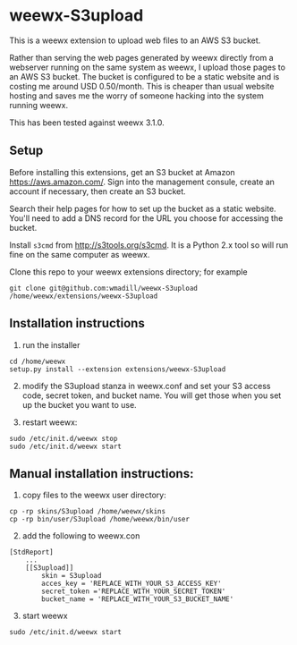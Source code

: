 # weewx-S3upload
This is a weewx extension to upload web files to an AWS S3 bucket.

Rather than serving the web pages generated by weewx directly from a 
webserver running on the same system as weewx, I upload those pages 
to an AWS S3 bucket. The bucket is configured to be a static website
and is costing me around USD 0.50/month. This is cheaper than usual 
website hosting and saves me the worry of someone hacking into the
system running weewx.

This has been tested against weewx 3.1.0.

## Setup

Before installing this extensions, get an S3 bucket at Amazon
https://aws.amazon.com/. Sign into the management consule, create an
account if necessary, then create an S3 bucket.

Search their help pages for how to set up the bucket as a static
website. You'll need to add a DNS record for the URL you choose for
accessing the bucket.

Install `s3cmd` from http://s3tools.org/s3cmd. It is a Python 2.x
tool so will run fine on the same computer as weewx.

Clone this repo to your weewx extensions directory; for example

```
git clone git@github.com:wmadill/weewx-S3upload /home/weewx/extensions/weewx-S3upload
```

## Installation instructions

1. run the installer

  ```
  cd /home/weewx
  setup.py install --extension extensions/weewx-S3upload
  ```

2. modify the S3upload stanza in weewx.conf and set your S3 access
code, secret token, and bucket name. You will get those when you set
up the bucket you want to use.

3. restart weewx:

  ```
  sudo /etc/init.d/weewx stop
  sudo /etc/init.d/weewx start
  ```

## Manual installation instructions:

1. copy files to the weewx user directory:

  ```
  cp -rp skins/S3upload /home/weewx/skins
  cp -rp bin/user/S3upload /home/weewx/bin/user
  ```

2. add the following to weewx.con

  ```
  [StdReport]
      ...
      [[S3upload]]
          skin = S3upload
          acces_key = 'REPLACE_WITH_YOUR_S3_ACCESS_KEY'
          secret_token ='REPLACE_WITH_YOUR_SECRET_TOKEN'
          bucket_name = 'REPLACE_WITH_YOUR_S3_BUCKET_NAME'
  ```

3. start weewx

  ```
  sudo /etc/init.d/weewx start
  ```
